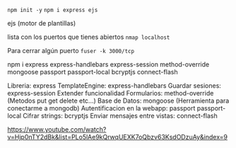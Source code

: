 `npm init -y`
`npm i express ejs`

ejs (motor de plantillas)

lista con los puertos que tienes abiertos
`nmap localhost`

Para cerrar algún puerto
`fuser -k 3000/tcp`

npm i express express-handlebars express-session method-override mongoose passport passport-local bcryptjs connect-flash

Libreria: express
TemplateEngine: express-handlebars
Guardar sesiones: express-session
Extender funcionalidad Formularios: method-override (Metodos put get delete etc...)
Base de Datos: mongoose (Herramienta para conectarme a mongodb)
Autentificacion en la webapp: passport passport-local
Cifrar strings: bcryptjs
Enviar mensajes entre vistas: connect-flash

https://www.youtube.com/watch?v=Hjp0nTY2dBk&list=PLo5lAe9kQrwqUEXK7oQbzv63KsdODzuAy&index=9
